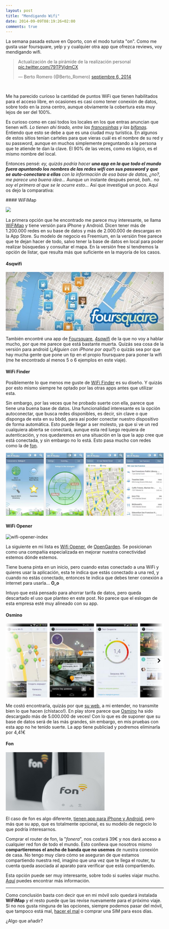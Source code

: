 ```yaml
---
layout: post
title: "Mendigando Wifi"
date: 2014-09-09T08:19:26+02:00
comments: true
---
```

La semana pasada estuve en Oporto, con el modo turista "on". Como me gusta usar foursquare, yelp y y cualquier otra app que ofrezca reviews, voy mendigando wifi.

<blockquote class="twitter-tweet" lang="es"><p>Actualización de la pirámide de la realización personal <a href="http://t.co/79TPVjdmCX">pic.twitter.com/79TPVjdmCX</a></p>&mdash; Berto Romero (@Berto_Romero) <a href="https://twitter.com/Berto_Romero/status/508384010134093825">septiembre 6, 2014</a></blockquote>
<script async src="//platform.twitter.com/widgets.js" charset="utf-8"></script>

<br />

Me ha parecido curioso la cantidad de puntos WiFi que tienen habilitados para el acceso libre, en ocasiones es casi como tener conexión de datos, sobre todo en la zona centro, aunque obviamente la cobertura esta muy lejos de ser del 100%.

Es curioso como en casi todos los locales en los que entras anuncian que tienen wifi. *Lo tienen ahí tirado, entre las [francesinhas](http://en.wikipedia.org/wiki/Francesinha) y las [bifanas](http://www.conga.pt/eng_bifana.html).* Entiendo que esto se debe a que es una ciudad muy turística. En algunos de estos sitios tenían carteles para que vieras cuál es el nombre de su red y su password, aunque en muchos simplemente preguntando a la persona que te atiende te dan la clave. El 90% de las veces, como es lógico, es el mismo nombre del local.

Entonces pensé: *ey, quizás podría hacer **una app en la que todo el mundo fuera apuntando los nombres de las redes wifi con sus password y que se auto-conectara a ellas** con la información de esa base de datos, ¿no?, me parece una buena idea...* Aunque un instante después pensé, *bah.. no soy el primero al que se le ocurre esto...* Así que investigué un poco. Aquí os dejo la comparativa:

#### WiFiMap

![](http://www.wifimap.io/assets/2-iphone-right-6b1ae3901ff2eef62ebcb89c97e2db9b.png)

La primera opción que he encontrado me parece muy interesante, se llama [WiFiMap](http://www.wifimap.io/) y tiene versión para iPhone y Android. Dicen tener más de 1.200.000 redes en su base de datos y más de 2.000.000 de descargas en la App Store. Su modelo de negocio es Freemium, en la versión free parece que te dejan hacer de todo, salvo tener la base de datos en local para poder realizar búsquedas y consultar el mapa. En la versión free sí tendremos la opción de listar, que resulta más que suficiente en la mayoría de los casos.

#### 4sqwifi

![foursquare-banner](/images/foursquare-banner.jpg)

También encontré una app de [Foursquare](https://foursquare.com/), [4sqwifi](http://4sqwifi.com/) de la que no voy a hablar mucho, por que me parece que está bastante muerta. Quizás sea cosa de la versión para android (*¿Alguien con iPhone por aquí?*) o quizás sea por que hay mucha gente que pone un tip en el propio foursquare para poner la wifi (me he encontrado al menos 5 o 6 ejemplos en este viaje).


#### WiFi Finder

Posiblemente lo que menos me guste de [WiFi Finder](https://play.google.com/store/apps/details?id=com.jiwire.android.finder) es su diseño. Y quizás por esto mismo siempre he optado por las otras apps antes que utilizar esta.

Sin embargo, por las veces que he probado suerte con ella, parece que tiene una buena base de datos. Una funcionalidad interesante es la opción autoconectar, que busca redes disponibles, es decir, sin clave o que disponga de esta en su bbdd, para así poder conectar nuestro dispositivo de forma automática. Esto puede llegar a ser molesto, ya que si ve un red cualquiera abierta se conectará, aunque esta red luego requiera de autenticación, y nos quedaremos en una situación en la que la app cree que está conectada, y sin embargo no lo está. Esto pasa mucho con redes como la de [fon](https://corp.fon.com/es).

![wifi-finder](/images/wifi-finder.png)

#### WiFi Opener

![wifi-opener-index](http://opengarden.com/images/d55aaeb7.background.svg)

La siguiente en mi lista es [Wifi Opener](https://play.google.com/store/apps/details?id=com.opengarden.wifiopener), de [OpenGarden](http://opengarden.com/). Se posicionan como una compañia especializada en mejorar nuestra conectividad estemos dónde estemos.

Tiene buena pinta en un inicio, pero cuando estas conectado a una WiFi y quieres usar la aplicación, esta te indica que estás conectado a una red, y cuando no estás conectado, entonces te indica que debes tener conexión a internet para usarla... **O_o**

Intuyo que está pensado para ahorrar tarifa de datos, pero queda descartado el uso que planteo en este post. No parece que el eslogan de esta empresa esté muy alineado con su app.

#### Osmino

![osmino](/images/osmino-wifi.png)

Me costó encontrarla, quizás por que [su web](http://store.osmino.com/apps/osmino-wi-fi/), a mi entender, no transmite bien lo que hacen (chistaco!). En play store parece que [Osmino](https://play.google.com/store/apps/details?id=com.osmino.wifil) ha sido descargado más de 5.000.000 de veces! Con lo que es de suponer que su base de datos será de las más grandes, sin embargo, en mis pruebas con esta app no he tenido suerte. La app tiene publiciad y podremos eliminarla por 4,41€

#### Fon


![fon](/images/fonera32.jpg)

El caso de fon es algo diferente, [tienen app para iPhone y Android](https://corp.fon.com/en#home_download), pero más que su app, que es totalmente opcional, es su modelo de negocio lo que podría interesarnos.

Comprar el router de fon, la "*fonera*", nos costará 39€ y nos dará acceso a cualquier red fon de todo el mundo. Esto conlleva que nosotros mismo **compartieremos el ancho de banda que no usemos** de nuestra conexión de casa. No tengo muy claro cómo se aseguran de que estamos compartiendo nuestra red, imagino que una vez que te llega el router, tu cuenta queda asociada al aparato para verificar que está compartiendo.

Esta opción puede ser muy interesante, sobre todo si sueles viajar mucho. [Aquí](https://corp.fon.com/es/how-it-works) puedes encontrar más información.


---

Como conclusión basta con decir que en mi móvil solo quedará instalada **WiFiMap** y el resto puede que las revise nuevamente para el próximo viaje. Si no nos gusta ninguna de las opciones, siempre podemos pasar del móvil, que tampoco está mal, [hacer el mal](http://www.wikihow.com/Hack-Wi-Fi-Using-Android) o comprar una SIM para esos días.

¿Algo que añadir?